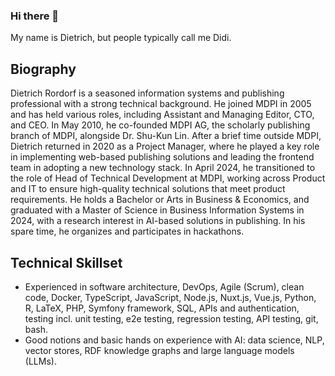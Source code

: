 ### Hi there 👋

My name is Dietrich, but people typically call me Didi.

## Biography

Dietrich Rordorf is a seasoned information systems and publishing professional with a strong technical background. He joined MDPI in 2005 and has held various roles, including Assistant and Managing Editor, CTO, and CEO. In May 2010, he co-founded MDPI AG, the scholarly publishing branch of MDPI, alongside Dr. Shu-Kun Lin. After a brief time outside MDPI, Dietrich returned in 2020 as a Project Manager, where he played a key role in implementing web-based publishing solutions and leading the frontend team in adopting a new technology stack. In April 2024, he transitioned to the role of Head of Technical Development at MDPI, working across Product and IT to ensure high-quality technical solutions that meet product requirements. He holds a Bachelor or Arts in Business & Economics, and graduated with a Master of Science in Business Information Systems in 2024, with a research interest in AI-based solutions in publishing. In his spare time, he organizes and participates in hackathons.

## Technical Skillset
- Experienced in software architecture, DevOps, Agile (Scrum), clean code, Docker, TypeScript, JavaScript, Node.js, Nuxt.js, Vue.js, Python, R, LaTeX, PHP, Symfony framework, SQL, APIs and authentication, testing incl. unit testing, e2e testing, regression testing, API testing, git, bash. 
- Good notions and basic hands on experience with AI: data science, NLP, vector stores, RDF knowledge graphs and large language models (LLMs).


